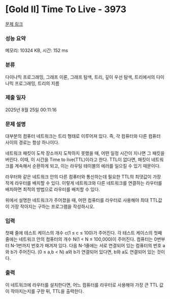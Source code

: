 # [Gold II] Time To Live - 3973 

[문제 링크](https://www.acmicpc.net/problem/3973) 

### 성능 요약

메모리: 10324 KB, 시간: 152 ms

### 분류

다이나믹 프로그래밍, 그래프 이론, 그래프 탐색, 트리, 깊이 우선 탐색, 트리에서의 다이나믹 프로그래밍, 트리의 지름

### 제출 일자

2025년 8월 25일 00:11:16

### 문제 설명

<p>
	대부분의 컴퓨터 네트워크는 트리 형태로 이루어져 있다. 즉, 각 컴퓨터와 다른 컴퓨터 사이의 경로는 항상 하나이다.</p>

<p>
	네트워크 패킷이 도착 장소까지 도착하지 못했을 때, 어떤 일정 시간이 지나면 그 패킷을 버린다. 이때, 이 시간을 Time to live(TTL)이라고 한다. TTL이 없다면, 패킷이 네트워크를 계속해서 순환하게 되고, 이는 라우팅 테이블의 에러를 일으킬 수 있기 때문이다.</p>

<p>
	라우터와 같은 네트워크 안의 다른 컴퓨터와 통신하는데 필요한 TTL의 최댓값이 가장 작게 라우터를 배치할 수 있다. 이렇게 네트워크와 다른 네트워크를 연결하는 라우터를 배치하면 최적의 방법으로 라우터를 배치할 수 있다.</p>

<p>
	위에서 설명한 네트워크가 주어졌을 때, 어떤 컴퓨터를 라우터로 사용해야 최대 TTL값이 가장 작아지는 구하는 프로그램을 작성하시오.</p>

### 입력 

 <p>
	첫째 줄에 테스트 케이스의 개수 c(1 ≤ c ≤ 100)가 주어진다. 각 테스트 케이스의 첫째 줄에는 네트워크 안의 컴퓨터의 개수 N(1 < N ≤ 100,000)이 주어진다. 컴퓨터는 0번부터 N-1번까지 번호가 매겨져 있다. 다음 N-1줄에는 서로 연결되어 있는 컴퓨터의 번호 a와 b가 주어진다. (0 ≤ a,b < N) a와 b가 연결되어 있다면, b와 a도 연결되어 있는 것이다.</p>

### 출력 

 <p>
	이 네트워크에 라우터를 설치한다면, 어느 컴퓨터를 라우터로 사용해야 가장 큰 TTL 값이 작아지는지를 구한 뒤, TTL을 출력한다.</p>

